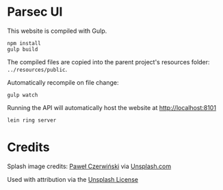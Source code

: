 # Parsec UI

This website is compiled with Gulp.

    npm install
    gulp build

The compiled files are copied into the parent project's resources folder: `../resources/public`.

Automatically recompile on file change:

    gulp watch

Running the API will automatically host the website at [http://localhost:8101]()

    lein ring server


# Credits

Splash image credits: [Paweł Czerwiński](https://unsplash.com/@pawel_czerwinski) via [Unsplash.com](https://unsplash.com/photos/3fvHjNUbJnU)

Used with attribution via the [Unsplash License](https://unsplash.com/license)
